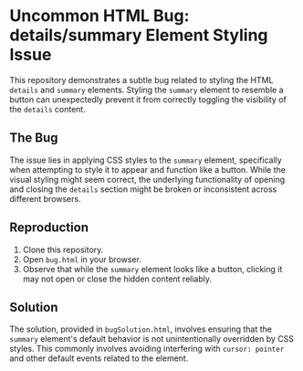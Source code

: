 # Uncommon HTML Bug: details/summary Element Styling Issue

This repository demonstrates a subtle bug related to styling the HTML `details` and `summary` elements.  Styling the `summary` element to resemble a button can unexpectedly prevent it from correctly toggling the visibility of the `details` content.

## The Bug

The issue lies in applying CSS styles to the `summary` element, specifically when attempting to style it to appear and function like a button.  While the visual styling might seem correct, the underlying functionality of opening and closing the `details` section might be broken or inconsistent across different browsers.

## Reproduction

1. Clone this repository.
2. Open `bug.html` in your browser.
3. Observe that while the `summary` element looks like a button, clicking it may not open or close the hidden content reliably.

## Solution

The solution, provided in `bugSolution.html`, involves ensuring that the `summary` element's default behavior is not unintentionally overridden by CSS styles. This commonly involves avoiding interfering with `cursor: pointer` and other default events related to the element.
